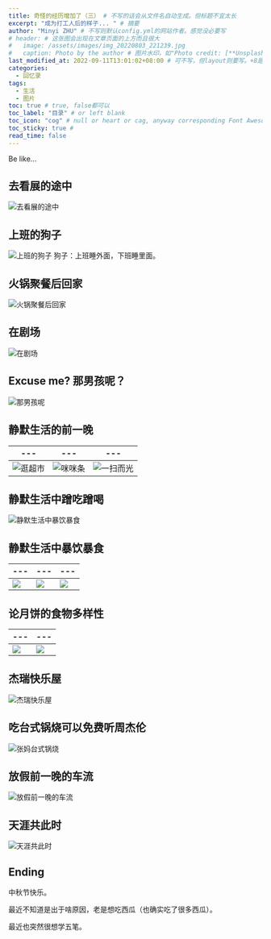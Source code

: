 ```yaml
---
title: 奇怪的经历增加了（三） # 不写的话会从文件名自动生成。但标题不宜太长
excerpt: "成为打工人后的样子... " # 摘要
author: "Minyi ZHU" # 不写则默认config.yml的网站作者。感觉没必要写
# header: # 这张图会出现在文章页面的上方而且很大
#   image: /assets/images/img_20220803_221239.jpg
#   caption: Photo by the author # 图片水印，如"Photo credit: [**Unsplash**](https://unsplash.com)"
last_modified_at: 2022-09-11T13:01:02+08:00 # 可不写，但layout则要写。+8是东八区
categories: 
  - 回忆录
tags:
  - 生活
  - 图片
toc: true # true, false都可以
toc_label: "目录" # or left blank
toc_icon: "cog" # null or heart or cag, anyway corresponding Font Awesome icon name (without fa prefix)
toc_sticky: true #
read_time: false 
---
```

Be like...

## 去看展的途中

![去看展的途中](https://raw.githubusercontent.com/zhumy321/diy-imagehost/main/img/IMG_20220820_100545-1140x855.jpg)

## 上班的狗子

![上班的狗子](https://raw.githubusercontent.com/zhumy321/diy-imagehost/main/img/IMG_20220820_192844-1140x855.jpg)
狗子：上班睡外面，下班睡里面。

## 火锅聚餐后回家

![火锅聚餐后回家](https://raw.githubusercontent.com/zhumy321/diy-imagehost/main/img/IMG_20220821_155839-1140x855.jpg)

## 在剧场

![在剧场](https://raw.githubusercontent.com/zhumy321/diy-imagehost/main/img/IMG_20220827_213921-1140x855.jpg)

## Excuse me? 那男孩呢？

![那男孩呢](https://raw.githubusercontent.com/zhumy321/diy-imagehost/main/img/IMG_20220828_012614-768x1024.jpg)

## 静默生活的前一晚

| ---         |    ---      |      ---    | 
| ----------- | ----------- | ----------- | 
| ![逛超市](https://raw.githubusercontent.com/zhumy321/diy-imagehost/main/img/IMG_20220902_205905-1140x855.jpg) | ![咪咪条](https://raw.githubusercontent.com/zhumy321/diy-imagehost/main/img/IMG_20220902_211128-1140x855.jpg) | ![一扫而光](https://raw.githubusercontent.com/zhumy321/diy-imagehost/main/img/IMG_20220902_211634-1140x855.jpg) |

## 静默生活中蹭吃蹭喝

![静默生活中暴饮暴食](https://raw.githubusercontent.com/zhumy321/diy-imagehost/main/img/neighbor_gifts_during_lockdown.jpg)

## 静默生活中暴饮暴食

| ---         |    ---      |      ---    | 
| ----------- | ----------- | ----------- | 
| ![](https://raw.githubusercontent.com/zhumy321/diy-imagehost/main/img/mmexport1662126031646.jpg) | ![](https://raw.githubusercontent.com/zhumy321/diy-imagehost/main/img/IMG_20220902_230644-scaled.jpg) | ![](https://raw.githubusercontent.com/zhumy321/diy-imagehost/main/img/e1662832210221.jpg) |


## 论月饼的食物多样性

| --- | --- |
| ----------- | ----------- |
| ![](https://raw.githubusercontent.com/zhumy321/diy-imagehost/main/img/IMG_20220905_215447-2048x1536.jpg) | ![](https://raw.githubusercontent.com/zhumy321/diy-imagehost/main/img/20220911_005159-2048x2048.jpg)|

## 杰瑞快乐屋

![杰瑞快乐屋](https://raw.githubusercontent.com/zhumy321/diy-imagehost/main/img/IMG_20220906_072752-1140x855.jpg)

## 吃台式锅烧可以免费听周杰伦

![张妈台式锅烧](https://raw.githubusercontent.com/zhumy321/diy-imagehost/main/img/IMG_20220909_185740-2048x1536.jpg)

## 放假前一晚的车流

![放假前一晚的车流](https://raw.githubusercontent.com/zhumy321/diy-imagehost/main/img/IMG_20220909_195514-1140x855.jpg)

## 天涯共此时

![天涯共此时](https://raw.githubusercontent.com/zhumy321/diy-imagehost/main/img/IMG_20220910_221141-1140x855.jpg)

## Ending

中秋节快乐。

最近不知道是出于啥原因，老是想吃西瓜（也确实吃了很多西瓜）。

最近也突然很想学五笔。